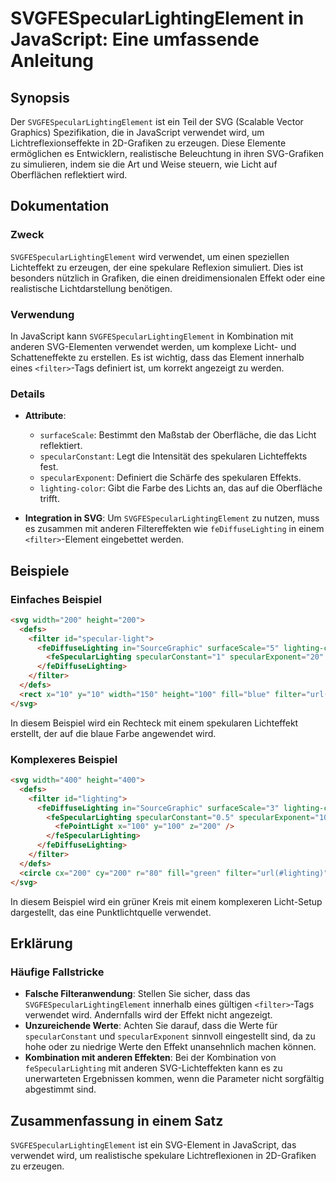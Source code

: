 <!--
Meta Description: # SVGFESpecularLightingElement in JavaScript: Eine umfassende Anleitung ## Synopsis Der `SVGFESpecularLightingElement` ist ein Teil der SVG (Scalable ...
Meta Keywords: die, svg, wird, filter, svgfespecularlightingelement
-->

# SVGFESpecularLightingElement in JavaScript: Eine umfassende Anleitung

## Synopsis
Der `SVGFESpecularLightingElement` ist ein Teil der SVG (Scalable Vector Graphics) Spezifikation, die in JavaScript verwendet wird, um Lichtreflexionseffekte in 2D-Grafiken zu erzeugen. Diese Elemente ermöglichen es Entwicklern, realistische Beleuchtung in ihren SVG-Grafiken zu simulieren, indem sie die Art und Weise steuern, wie Licht auf Oberflächen reflektiert wird.

## Dokumentation
### Zweck
`SVGFESpecularLightingElement` wird verwendet, um einen speziellen Lichteffekt zu erzeugen, der eine spekulare Reflexion simuliert. Dies ist besonders nützlich in Grafiken, die einen dreidimensionalen Effekt oder eine realistische Lichtdarstellung benötigen.

### Verwendung
In JavaScript kann `SVGFESpecularLightingElement` in Kombination mit anderen SVG-Elementen verwendet werden, um komplexe Licht- und Schatteneffekte zu erstellen. Es ist wichtig, dass das Element innerhalb eines `<filter>`-Tags definiert ist, um korrekt angezeigt zu werden.

### Details
- **Attribute**:
  - `surfaceScale`: Bestimmt den Maßstab der Oberfläche, die das Licht reflektiert.
  - `specularConstant`: Legt die Intensität des spekularen Lichteffekts fest.
  - `specularExponent`: Definiert die Schärfe des spekularen Effekts.
  - `lighting-color`: Gibt die Farbe des Lichts an, das auf die Oberfläche trifft.

- **Integration in SVG**:
  Um `SVGFESpecularLightingElement` zu nutzen, muss es zusammen mit anderen Filtereffekten wie `feDiffuseLighting` in einem `<filter>`-Element eingebettet werden.

## Beispiele
### Einfaches Beispiel
```html
<svg width="200" height="200">
  <defs>
    <filter id="specular-light">
      <feDiffuseLighting in="SourceGraphic" surfaceScale="5" lighting-color="#fff">
        <feSpecularLighting specularConstant="1" specularExponent="20" />
      </feDiffuseLighting>
    </filter>
  </defs>
  <rect x="10" y="10" width="150" height="100" fill="blue" filter="url(#specular-light)" />
</svg>
```
In diesem Beispiel wird ein Rechteck mit einem spekularen Lichteffekt erstellt, der auf die blaue Farbe angewendet wird.

### Komplexeres Beispiel
```html
<svg width="400" height="400">
  <defs>
    <filter id="lighting">
      <feDiffuseLighting in="SourceGraphic" surfaceScale="3" lighting-color="#ffcc00">
        <feSpecularLighting specularConstant="0.5" specularExponent="10">
          <fePointLight x="100" y="100" z="200" />
        </feSpecularLighting>
      </feDiffuseLighting>
    </filter>
  </defs>
  <circle cx="200" cy="200" r="80" fill="green" filter="url(#lighting)" />
</svg>
```
In diesem Beispiel wird ein grüner Kreis mit einem komplexeren Licht-Setup dargestellt, das eine Punktlichtquelle verwendet.

## Erklärung
### Häufige Fallstricke
- **Falsche Filteranwendung**: Stellen Sie sicher, dass das `SVGFESpecularLightingElement` innerhalb eines gültigen `<filter>`-Tags verwendet wird. Andernfalls wird der Effekt nicht angezeigt.
- **Unzureichende Werte**: Achten Sie darauf, dass die Werte für `specularConstant` und `specularExponent` sinnvoll eingestellt sind, da zu hohe oder zu niedrige Werte den Effekt unansehnlich machen können.
- **Kombination mit anderen Effekten**: Bei der Kombination von `feSpecularLighting` mit anderen SVG-Lichteffekten kann es zu unerwarteten Ergebnissen kommen, wenn die Parameter nicht sorgfältig abgestimmt sind.

## Zusammenfassung in einem Satz
`SVGFESpecularLightingElement` ist ein SVG-Element in JavaScript, das verwendet wird, um realistische spekulare Lichtreflexionen in 2D-Grafiken zu erzeugen.